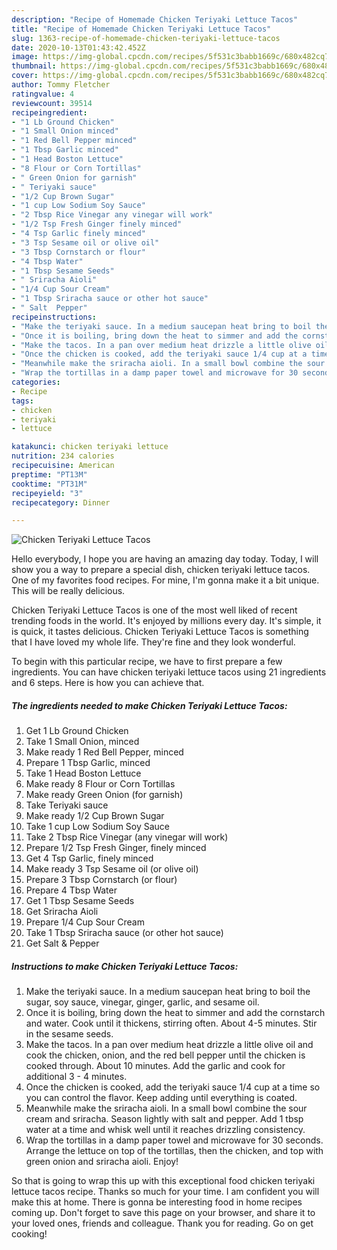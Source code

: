 ```yaml
---
description: "Recipe of Homemade Chicken Teriyaki Lettuce Tacos"
title: "Recipe of Homemade Chicken Teriyaki Lettuce Tacos"
slug: 1363-recipe-of-homemade-chicken-teriyaki-lettuce-tacos
date: 2020-10-13T01:43:42.452Z
image: https://img-global.cpcdn.com/recipes/5f531c3babb1669c/680x482cq70/chicken-teriyaki-lettuce-tacos-recipe-main-photo.jpg
thumbnail: https://img-global.cpcdn.com/recipes/5f531c3babb1669c/680x482cq70/chicken-teriyaki-lettuce-tacos-recipe-main-photo.jpg
cover: https://img-global.cpcdn.com/recipes/5f531c3babb1669c/680x482cq70/chicken-teriyaki-lettuce-tacos-recipe-main-photo.jpg
author: Tommy Fletcher
ratingvalue: 4
reviewcount: 39514
recipeingredient:
- "1 Lb Ground Chicken"
- "1 Small Onion minced"
- "1 Red Bell Pepper minced"
- "1 Tbsp Garlic minced"
- "1 Head Boston Lettuce"
- "8 Flour or Corn Tortillas"
- " Green Onion for garnish"
- " Teriyaki sauce"
- "1/2 Cup Brown Sugar"
- "1 cup Low Sodium Soy Sauce"
- "2 Tbsp Rice Vinegar any vinegar will work"
- "1/2 Tsp Fresh Ginger finely minced"
- "4 Tsp Garlic finely minced"
- "3 Tsp Sesame oil or olive oil"
- "3 Tbsp Cornstarch or flour"
- "4 Tbsp Water"
- "1 Tbsp Sesame Seeds"
- " Sriracha Aioli"
- "1/4 Cup Sour Cream"
- "1 Tbsp Sriracha sauce or other hot sauce"
- " Salt  Pepper"
recipeinstructions:
- "Make the teriyaki sauce. In a medium saucepan heat bring to boil the sugar, soy sauce, vinegar, ginger, garlic, and sesame oil."
- "Once it is boiling, bring down the heat to simmer and add the cornstarch and water. Cook until it thickens, stirring often. About 4-5 minutes. Stir in the sesame seeds."
- "Make the tacos. In a pan over medium heat drizzle a little olive oil and cook the chicken, onion, and the red bell pepper until the chicken is cooked through. About 10 minutes. Add the garlic and cook for additional 3 - 4 minutes."
- "Once the chicken is cooked, add the teriyaki sauce 1/4 cup at a time so you can control the flavor. Keep adding until everything is coated."
- "Meanwhile make the sriracha aioli. In a small bowl combine the sour cream and sriracha. Season lightly with salt and pepper. Add 1 tbsp water at a time and whisk well until it reaches drizzling consistency."
- "Wrap the tortillas in a damp paper towel and microwave for 30 seconds. Arrange the lettuce on top of the tortillas, then the chicken, and top with green onion and sriracha aioli. Enjoy!"
categories:
- Recipe
tags:
- chicken
- teriyaki
- lettuce

katakunci: chicken teriyaki lettuce 
nutrition: 234 calories
recipecuisine: American
preptime: "PT13M"
cooktime: "PT31M"
recipeyield: "3"
recipecategory: Dinner

---
```



![Chicken Teriyaki Lettuce Tacos](https://img-global.cpcdn.com/recipes/5f531c3babb1669c/680x482cq70/chicken-teriyaki-lettuce-tacos-recipe-main-photo.jpg)

Hello everybody, I hope you are having an amazing day today. Today, I will show you a way to prepare a special dish, chicken teriyaki lettuce tacos. One of my favorites food recipes. For mine, I'm gonna make it a bit unique. This will be really delicious.

Chicken Teriyaki Lettuce Tacos is one of the most well liked of recent trending foods in the world. It's enjoyed by millions every day. It's simple, it is quick, it tastes delicious. Chicken Teriyaki Lettuce Tacos is something that I have loved my whole life. They're fine and they look wonderful.




To begin with this particular recipe, we have to first prepare a few ingredients. You can have chicken teriyaki lettuce tacos using 21 ingredients and 6 steps. Here is how you can achieve that.

<!--inarticleads1-->

##### The ingredients needed to make Chicken Teriyaki Lettuce Tacos:

1. Get 1 Lb Ground Chicken
1. Take 1 Small Onion, minced
1. Make ready 1 Red Bell Pepper, minced
1. Prepare 1 Tbsp Garlic, minced
1. Take 1 Head Boston Lettuce
1. Make ready 8 Flour or Corn Tortillas
1. Make ready  Green Onion (for garnish)
1. Take  Teriyaki sauce
1. Make ready 1/2 Cup Brown Sugar
1. Take 1 cup Low Sodium Soy Sauce
1. Take 2 Tbsp Rice Vinegar (any vinegar will work)
1. Prepare 1/2 Tsp Fresh Ginger, finely minced
1. Get 4 Tsp Garlic, finely minced
1. Make ready 3 Tsp Sesame oil (or olive oil)
1. Prepare 3 Tbsp Cornstarch (or flour)
1. Prepare 4 Tbsp Water
1. Get 1 Tbsp Sesame Seeds
1. Get  Sriracha Aioli
1. Prepare 1/4 Cup Sour Cream
1. Take 1 Tbsp Sriracha sauce (or other hot sauce)
1. Get  Salt &amp; Pepper




<!--inarticleads2-->

##### Instructions to make Chicken Teriyaki Lettuce Tacos:

1. Make the teriyaki sauce. In a medium saucepan heat bring to boil the sugar, soy sauce, vinegar, ginger, garlic, and sesame oil.
1. Once it is boiling, bring down the heat to simmer and add the cornstarch and water. Cook until it thickens, stirring often. About 4-5 minutes. Stir in the sesame seeds.
1. Make the tacos. In a pan over medium heat drizzle a little olive oil and cook the chicken, onion, and the red bell pepper until the chicken is cooked through. About 10 minutes. Add the garlic and cook for additional 3 - 4 minutes.
1. Once the chicken is cooked, add the teriyaki sauce 1/4 cup at a time so you can control the flavor. Keep adding until everything is coated.
1. Meanwhile make the sriracha aioli. In a small bowl combine the sour cream and sriracha. Season lightly with salt and pepper. Add 1 tbsp water at a time and whisk well until it reaches drizzling consistency.
1. Wrap the tortillas in a damp paper towel and microwave for 30 seconds. Arrange the lettuce on top of the tortillas, then the chicken, and top with green onion and sriracha aioli. Enjoy!




So that is going to wrap this up with this exceptional food chicken teriyaki lettuce tacos recipe. Thanks so much for your time. I am confident you will make this at home. There is gonna be interesting food in home recipes coming up. Don't forget to save this page on your browser, and share it to your loved ones, friends and colleague. Thank you for reading. Go on get cooking!
